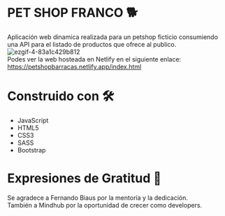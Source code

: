 # PET SHOP FRANCO 🐕
Aplicación web dinamica realizada para un petshop ficticio consumiendo una API para el listado de productos que ofrece al publico.
![ezgif-4-83a1c429b812](https://user-images.githubusercontent.com/66225450/121469903-ade87400-c993-11eb-8a0a-067f24800c6d.gif)
<br/>
Podes ver la web hosteada en Netlify en el siguiente enlace: https://petshopbarracas.netlify.app/index.html
# Construido con 🛠️
- JavaScript
- HTML5 
- CSS3
- SASS
- Bootstrap

# Expresiones de Gratitud 🎁
Se agradece a Fernando Biaus por la mentoría y la dedicación. <br/>
También a Mindhub por la oportunidad de crecer como developers.
